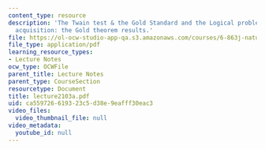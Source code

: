 ```yaml
---
content_type: resource
description: 'The Twain test & the Gold Standard and the Logical problem of language
  acquisition: the Gold theorem results.'
file: https://ol-ocw-studio-app-qa.s3.amazonaws.com/courses/6-863j-natural-language-and-the-computer-representation-of-knowledge-spring-2003/ca559726619323c5d38e9eafff30eac3_lecture2103a.pdf
file_type: application/pdf
learning_resource_types:
- Lecture Notes
ocw_type: OCWFile
parent_title: Lecture Notes
parent_type: CourseSection
resourcetype: Document
title: lecture2103a.pdf
uid: ca559726-6193-23c5-d38e-9eafff30eac3
video_files:
  video_thumbnail_file: null
video_metadata:
  youtube_id: null
---
```

